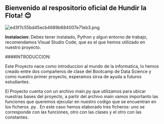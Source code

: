## Bienvenido al respositorio oficial de Hundir la Flota! 😊

![ed3f7c55bd45ecb4689b684007e71eb3.png](C:\Users\HP\Documents\Hundir-la-flota\ed3f7c55bd45ecb4689b684007e71eb3.png)


**Instalacion:**
Debes tener instalado, Python y algun entorno de trabajo, recomendamos Visual Studio Code, que es el que hemos utilizado en nuestro proyecto.


####INTRODUCCION:

Este Proyecto nace como introduccion al mundo de la informatica, lo hemos creado entre dos compañeros de clase del Bootcamp de Data Science y como nuestro primer proyecto, esperamos sirva de ayuda a futuros estudiantes.

El Proyecto cuenta con un archivo main.py que utilizamos para ubicar nuestras bases del proyecto, a partir del archivo main vamos importanto las funciones que queremos ejecutar en nuestro codigo que se encuentran en los ficheros .py . En este caso hemos elaborado tres ficheros: uno se corresponde con las funciones, otro con las clases y el otro con las constantes.